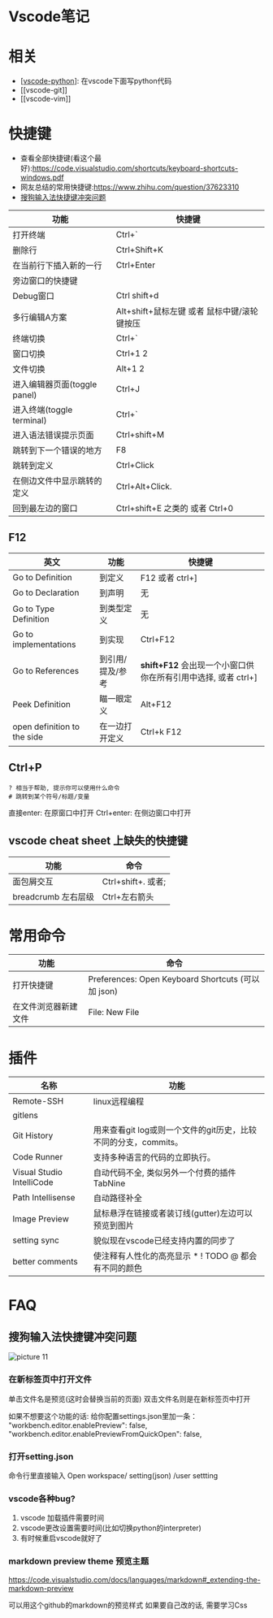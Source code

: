 # Vscode笔记

# 相关
* [[vscode-python]]: 在vscode下面写python代码
* [[vscode-git]]
* [[vscode-vim]]

# 快捷键
* 查看全部快捷键(看这个最好):https://code.visualstudio.com/shortcuts/keyboard-shortcuts-windows.pdf
* 网友总结的常用快捷键:https://www.zhihu.com/question/37623310
* [搜狗输入法快捷键冲突问题](#搜狗输入法快捷键冲突问题)

| 功能                         | 快捷键                                      |
| ---------------------------- | ------------------------------------------- |
| 打开终端                     | Ctrl+\`                                     |
| 删除行                       | Ctrl+Shift+K                                |
| 在当前行下插入新的一行       | Ctrl+Enter                                  |
| 旁边窗口的快捷键             |
| Debug窗口                    | Ctrl shift+d                                |
| 多行编辑A方案                | Alt+shift+鼠标左键 或者 鼠标中键/滚轮键按压 |
| 终端切换                     | Ctrl+`                                      |
| 窗口切换                     | Ctrl+1 2                                    |
| 文件切换                     | Alt+1 2                                     |
| 进入编辑器页面(toggle panel) | Ctrl+J                                      |
| 进入终端(toggle terminal)    | Ctrl+`                                      |
| 进入语法错误提示页面         | Ctrl+shift+M                                |
| 跳转到下一个错误的地方       | F8                                          |
| 跳转到定义                   | Ctrl+Click                                  |
| 在侧边文件中显示跳转的定义   | Ctrl+Alt+Click.                             |
| 回到最左边的窗口             | Ctrl+shift+E 之类的 或者 Ctrl+0             |

## F12 

| 英文                        | 功能             | 快捷键                                                          |
| --------------------------- | ---------------- | --------------------------------------------------------------- |
| Go to Definition            | 到定义           | F12 或者 ctrl+]                                                 |
| Go to Declaration           | 到声明           | 无                                                              |
| Go to Type Definition       | 到类型定义       | 无                                                              |
| Go to implementations       | 到实现           | Ctrl+F12                                                        |
| Go to References            | 到引用/提及/参考 | **shift+F12** 会出现一个小窗口供你在所有引用中选择, 或者 ctrl+] |
| Peek Definition             | 瞄一眼定义       | Alt+F12                                                         |
| open definition to the side | 在一边打开定义   | Ctrl+k F12                                                      |



## Ctrl+P
```
? 相当于帮助, 提示你可以使用什么命令
# 跳转到某个符号/标题/变量
```
直接enter: 在原窗口中打开
Ctrl+enter: 在侧边窗口中打开

## vscode cheat sheet 上缺失的快捷键

| 功能                | 命令               |
| ------------------- | ------------------ |
| 面包屑交互          | Ctrl+shift+. 或者; |
| breadcrumb 左右层级 | Ctrl+左右箭头      |

# 常用命令

 | 功能                 | 命令                                               |
 | -------------------- | -------------------------------------------------- |
 | 打开快捷键           | Preferences: Open Keyboard Shortcuts (可以加 json) |
 | 在文件浏览器新建文件 | File: New File                                     |

# 插件

| 名称                      | 功能                                                            |
| ------------------------- | --------------------------------------------------------------- |
| Remote-SSH                | linux远程编程                                                   |
| gitlens                   |
| Git History               | 用来查看git log或则一个文件的git历史，比较不同的分支，commits。 |
| Code Runner               | 支持多种语言的代码的立即执行。                                  |
| Visual Studio IntelliCode | 自动代码不全, 类似另外一个付费的插件TabNine                     |
| Path Intellisense         | 自动路径补全                                                    |
| Image Preview             | 鼠标悬浮在链接或者装订线(gutter)左边可以预览到图片              |
| setting sync              | 貌似现在vscode已经支持内置的同步了                              |
| better comments           | 使注释有人性化的高亮显示 * ! TODO @ 都会有不同的颜色            |


# FAQ
## 搜狗输入法快捷键冲突问题
![picture 11](https://jackiegeek.gitee.io/blog/attachment/2020-08-14_03-21-23.png)  

### 在新标签页中打开文件
单击文件名是预览(这时会替换当前的页面)
双击文件名则是在新标签页中打开

如果不想要这个功能的话:
给你配置settings.json里加一条：
"workbench.editor.enablePreview": false,
"workbench.editor.enablePreviewFromQuickOpen": false,

### 打开setting.json 
命令行里直接输入 Open workspace/ setting(json) /user settting

### vscode各种bug?
1. vscode 加载插件需要时间
2. vscode更改设置需要时间(比如切换python的interpreter)
3. 有时候重启vscode就好了

### markdown preview theme 预览主题

https://code.visualstudio.com/docs/languages/markdown#_extending-the-markdown-preview

可以用这个github的markdown的预览样式  如果要自己改的话, 需要学习Css

[//begin]: # "Autogenerated link references for markdown compatibility"
[vscode-python]: ..\技术\vscode-python "Vscode Python"
[//end]: # "Autogenerated link references"